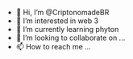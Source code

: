 - 👋 Hi, I’m @CriptonomadeBR
- 👀 I’m interested in web 3
- 🌱 I’m currently learning phyton
- 💞️ I’m looking to collaborate on ...
- 📫 How to reach me ...

<!---
CriptonomadeBR/CriptonomadeBR is a ✨ special ✨ repository because its `README.md` (this file) appears on your GitHub profile.
You can click the Preview link to take a look at your changes.
--->
